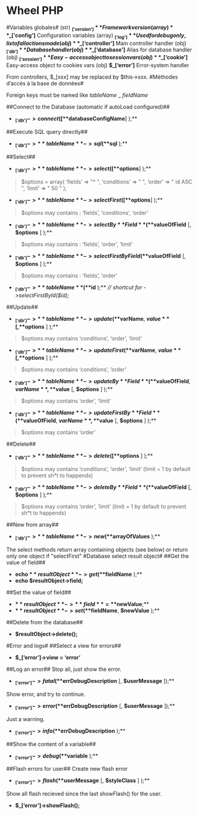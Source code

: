 Wheel PHP
=========
#Variables globales#
(str)	**$_['version']**		  Framework version
(array)	**$_['config']**		Configuration variables
(array)	**$_[‘log’]**	      Used for debug only, list of all actions made
(obj)	**$_[‘controller’]**	Main controller handler
(obj)	**$_[‘db’]**		      Database handler
(obj)	**$_[‘database’]**	  Alias for database handler
(obj)	**$_[‘session’]**		  Easy-access object to session vars
(obj)	**$_[‘cookie’]**		  Easy-access object to cookies vars
(obj)	**$_[‘error’]**		    Error-system handler

From controllers, $_[xxx] may be replaced by $this->xxx.
#Méthodes d’accès à la base de données#

Foreign keys must be named like *tableName* _ *fieldName*

##Connect to the Database (automatic if autoLoad configured)##
+ **$_[‘db’]->connect( [**$databaseConfigName**] );**

##Execute SQL query directly##
+ **$_[‘db’]->**tableName**->sql( **$sql** );**

##Select##
+ **$_[‘db’]->**tableName**->select( [**$options**] );**
>	$options = array(
>		‘fields’ => "* ",
>		‘conditions’ => " ",
>		‘order’ => " id ASC ",
>		‘limit’ => " 50 "
>	);
+ **$_[‘db’]->**tableName**->selectFirst( [**$options**] );**
>	$options may contains : ‘fields’, ‘conditions’, ‘order’

+ **$_[‘db’]->**tableName**->selectBy**Field**( **$valueOfField** [, **$options** ] );**
>	$options may contains : ‘fields’, ‘order’, ‘limit’
+ **$_[‘db’]->**tableName**->selectFirstByField( **$valueOfField** [, **$options** ] );**
>	$options may contains : ‘fields’, ‘order’
+ **$_[‘db’]->**tableName**( **$id** );**			*// shortcut for ->selectFirstById($id);*

##Update##
+ **$_[‘db’]->**tableName**->update( **$varName**, **$value** [, **$options** ] );**
>	$options may contains ‘conditions’, ‘order’, ‘limit’
+ **$_[‘db’]->**tableName**->updateFirst( **$varName**, **$value** [, **$options** ] );**
>	$options may contains ‘conditions’, ‘order’
+ **$_[‘db’]->**tableName**->updateBy**Field**( **$valueOfField**, **$varName**, **$value** [, **$options** ] );**
>	$options may contains ‘order’, ‘limit’
+ **$_[‘db’]->**tableName**->updateFirstBy**Field**( **$valueOfField**, **$varName**, **$value** [, **$options** ] );**
>	$options may contains ‘order’

##Delete##
+ **$_[‘db’]->**tableName**->delete( [ **$options** ] );**
>	$options may contains ‘conditions’, ‘order’, ‘limit’ (limit = 1 by default to prevent sh*t to happends)
+ **$_[‘db’]->**tableName**->deleteBy**Field**( **$valueOfField** [, **$options** ] );**
>	$options may contains ‘order’, ‘limit’ (limit = 1 by default to prevent sh*t to happends)

##New from array##
+ **$_[‘db’]->**tableName**->new( **$arrayOfValues** );**

The select methods return array containing objects (see below) or return only one object if "selectFirst"
#Database select result object#
##Get the value of field##
+ **echo $**resultObject**->get( **$fieldName** );**
+ **echo $**resultObject**->**field**;**

##Set the value of field##
+ **$**resultObject**->**field** = **$newValue**;**
+ **$**resultObject**->set( **$fieldName**, **$newValue** );**

##Delete from the database##
+ **$**resultObject**->delete();**

#Error and logs#
##Select a view for errors##
+ **$_[‘error’]->view = ‘**error**’**

##Log an error##
Stop all, just show the error.
+ **$_[‘error’]->fatal( **$errDebugDescription** [, **$userMessage** ]);**

Show error, and try to continue.
+ **$_[‘error’]->error( **$errDebugDescription** [, **$userMessage** ]);**

Just a warning.
+ **$_[‘error’]->info( **$errDebugDescription** );**

##Show the content of a variable##
+ **$_[‘error’]->debug( **$variable** );**

##Flash errors for user##
Create new flash error
+ **$_[‘error’]->flash( **$userMessage** [, **$styleClass** ] );**

Show all flash recieved since the last showFlash() for the user.
+ **$_[‘error’]->showFlash();**
